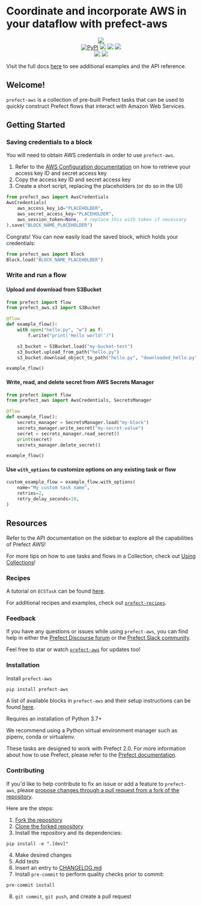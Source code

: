 # Coordinate and incorporate AWS in your dataflow with prefect-aws

<p align="center">
    <img src="https://user-images.githubusercontent.com/15331990/214123296-4cfa69ed-d105-4ca2-a351-4c21917086c7.png">
    <br>
    <a href="https://pypi.python.org/pypi/prefect-aws/" alt="PyPI version">
        <img alt="PyPI" src="https://img.shields.io/pypi/v/prefect-aws?color=0052FF&labelColor=090422"></a>
    <a href="https://github.com/prefecthq/prefect-aws/" alt="Stars">
        <img src="https://img.shields.io/github/stars/prefecthq/prefect-aws?color=0052FF&labelColor=090422" /></a>
    <a href="https://pepy.tech/badge/prefect-aws/" alt="Downloads">
        <img src="https://img.shields.io/pypi/dm/prefect-aws?color=0052FF&labelColor=090422" /></a>
    <a href="https://github.com/prefecthq/prefect-aws/pulse" alt="Activity">
        <img src="https://img.shields.io/github/commit-activity/m/prefecthq/prefect-aws?color=0052FF&labelColor=090422" /></a>
    <br>
    <a href="https://prefect-community.slack.com" alt="Slack">
        <img src="https://img.shields.io/badge/slack-join_community-red.svg?color=0052FF&labelColor=090422&logo=slack" /></a>
    <a href="https://discourse.prefect.io/" alt="Discourse">
        <img src="https://img.shields.io/badge/discourse-browse_forum-red.svg?color=0052FF&labelColor=090422&logo=discourse" /></a>
</p>

Visit the full docs [here](https://PrefectHQ.github.io/prefect-aws) to see additional examples and the API reference.

## Welcome!

`prefect-aws` is a collection of pre-built Prefect tasks that can be used to quickly construct Prefect flows that interact with Amazon Web Services.

## Getting Started

### Saving credentials to a block

You will need to obtain AWS credentials in order to use `prefect-aws`.

1. Refer to the [AWS Configuration documentation](https://docs.aws.amazon.com/cli/latest/userguide/cli-configure-quickstart.html#cli-configure-quickstart-creds) on how to retrieve your access key ID and secret access key
2. Copy the access key ID and secret access key
3. Create a short script, replacing the placeholders (or do so in the UI)

```python
from prefect_aws import AwsCredentials
AwsCredentials(
    aws_access_key_id="PLACEHOLDER",
    aws_secret_access_key="PLACEHOLDER",
    aws_session_token=None,  # replace this with token if necessary
).save("BLOCK_NAME_PLACEHOLDER")
```

Congrats! You can now easily load the saved block, which holds your credentials:
 
```python
from prefect_aws import Block
Block.load("BLOCK_NAME_PLACEHOLDER")
```

### Write and run a flow

#### Upload and download from S3Bucket
```python
from prefect import flow
from prefect_aws.s3 import S3Bucket

@flow
def example_flow():
    with open("hello.py", "w") as f:
        f.write("print('Hello world!')")

    s3_bucket = S3Bucket.load("my-bucket-test")
    s3_bucket.upload_from_path("hello.py")
    s3_bucket.download_object_to_path("hello.py", "downloaded_hello.py")

example_flow()
```

#### Write, read, and delete secret from AWS Secrets Manager
```python
from prefect import flow
from prefect_aws import AwsCredentials, SecretsManager

@flow
def example_flow():
    secrets_manager = SecretsManager.load("my-block")
    secrets_manager.write_secret("my-secret-value")
    secret = secrets_manager.read_secret()
    print(secret)
    secrets_manager.delete_secret()

example_flow()
```

#### Use `with_options` to customize options on any existing task or flow

```python
custom_example_flow = example_flow.with_options(
    name="My custom task name",
    retries=2,
    retry_delay_seconds=10,
) 
```

## Resources

Refer to the API documentation on the sidebar to explore all the capabilities of Prefect AWS!

For more tips on how to use tasks and flows in a Collection, check out [Using Collections](https://orion-docs.prefect.io/collections/usage/)!

### Recipes

A tutorial on `ECSTask` can be found [here](https://towardsdatascience.com/prefect-aws-ecs-fargate-github-actions-make-serverless-dataflows-as-easy-as-py-f6025335effc).

For additional recipes and examples, check out [`prefect-recipes`](https://github.com/PrefectHQ/prefect-recipes).

### Feedback

If you have any questions or issues while using `prefect-aws`, you can find help in either the [Prefect Discourse forum](https://discourse.prefect.io/) or the [Prefect Slack community](https://prefect.io/slack).
 
Feel free to star or watch [`prefect-aws`](https://github.com/PrefectHQ/prefect-aws) for updates too!

### Installation

Install `prefect-aws`

```bash
pip install prefect-aws
```

A list of available blocks in `prefect-aws` and their setup instructions can be found [here](https://PrefectHQ.github.io/prefect-aws/#blocks-catalog).

Requires an installation of Python 3.7+

We recommend using a Python virtual environment manager such as pipenv, conda or virtualenv.

These tasks are designed to work with Prefect 2.0. For more information about how to use Prefect, please refer to the [Prefect documentation](https://orion-docs.prefect.io/).

### Contributing

If you'd like to help contribute to fix an issue or add a feature to `prefect-aws`, please [propose changes through a pull request from a fork of the repository](https://docs.github.com/en/pull-requests/collaborating-with-pull-requests/proposing-changes-to-your-work-with-pull-requests/creating-a-pull-request-from-a-fork).

Here are the steps:

1. [Fork the repository](https://docs.github.com/en/get-started/quickstart/fork-a-repo#forking-a-repository)
2. [Clone the forked repository](https://docs.github.com/en/get-started/quickstart/fork-a-repo#cloning-your-forked-repository)
3. Install the repository and its dependencies:
```
pip install -e ".[dev]"
```
4. Make desired changes
5. Add tests
6. Insert an entry to [CHANGELOG.md](https://github.com/PrefectHQ/prefect-aws/blob/main/CHANGELOG.md)
7. Install `pre-commit` to perform quality checks prior to commit:
```
pre-commit install
```
8. `git commit`, `git push`, and create a pull request
